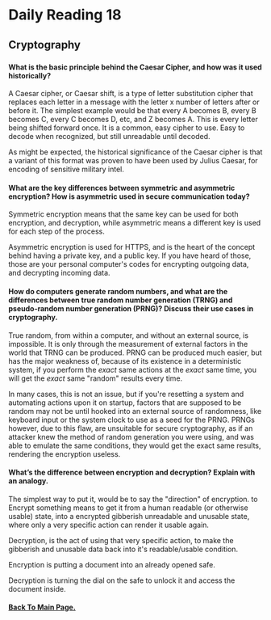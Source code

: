 # Daily Reading 18

## Cryptography

###

#### What is the basic principle behind the Caesar Cipher, and how was it used historically?

A Caesar cipher, or Caesar shift, is a type of letter substitution cipher that replaces each letter in a message with the letter x number of letters after or before it. The simplest example would be that every A becomes B, every B becomes C, every C becomes D, etc, and Z becomes A. This is every letter being shifted forward once. It is a common, easy cipher to use. Easy to decode when recognized, but still unreadable until decoded.

As might be expected, the historical significance of the Caesar cipher is that a variant of this format was proven to have been used by Julius Caesar, for encoding of sensitive military intel.

#### What are the key differences between symmetric and asymmetric encryption? How is asymmetric used in secure communication today?

Symmetric encryption means that the same key can be used for both encryption, and decryption, while asymmetric means a different key is used for each step of the process.

Asymmetric encryption is used for HTTPS, and is the heart of the concept behind having a private key, and a public key. If you have heard of those, those are your personal computer's codes for encrypting outgoing data, and decrypting incoming data.

#### How do computers generate random numbers, and what are the differences between true random number generation (TRNG) and pseudo-random number generation (PRNG)? Discuss their use cases in cryptography.

True random, from within a computer, and without an external source, is impossible. It is only through the measurement of external factors in the world that TRNG can be produced. PRNG can be produced much easier, but has the major weakness of, because of its existence in a deterministic system, if you perform the *exact* same actions at the *exact* same time, you will get the *exact* same "random" results every time. 

In many cases, this is not an issue, but if you're resetting a system and automating actions upon it on startup, factors that are supposed to be random may not be until hooked into an external source of randomness, like keyboard input or the system clock to use as a seed for the PRNG. PRNGs however, due to this flaw, are unsuitable for secure cryptography, as if an attacker knew the method of random generation you were using, and was able to emulate the same conditions, they would get the exact same results, rendering the encryption useless.

#### What’s the difference between encryption and decryption? Explain with an analogy.

The simplest way to put it, would be to say the "direction" of encryption. to Encrypt something means to get it from a human readable (or otherwise usable) state, into a encrypted gibberish unreadable and unusable state, where only a very specific action can render it usable again.

Decryption, is the act of using that very specific action, to make the gibberish and unusable data back into it's readable/usable condition.

Encryption is putting a document into an already opened safe.

Decryption is turning the dial on the safe to unlock it and access the document inside.

#### [Back To Main Page.](https://colorinvert.github.io/reading-notes/)
